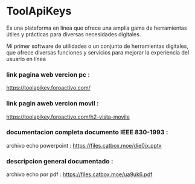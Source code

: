 # ToolApiKeys
Es una plataforma en línea que ofrece una amplia gama de herramientas útiles y prácticas para diversas necesidades digitales.

Mi primer software de utilidades o un conjunto de herramientas digitales,
que ofrece diversas funciones y servicios para mejorar la experiencia del usuario en línea
### link pagina web vercion pc :
https://toolapikey.foroactivo.com/

### link pagin aweb vercion movil :
https://toolapikey.foroactivo.com/h2-vista-movile

### documentacion completa documento IEEE 830-1993 :
archivo echo powerpoint : https://files.catbox.moe/die0jx.pptx

### descripcion general documentado :
archivo echo por pdf : https://files.catbox.moe/ua9uk6.pdf
